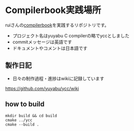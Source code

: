 # Compilerbook実践場所

ruiさんの[compilerbook](https://www.sigbus.info/compilerbook)を実践するリポジトリです。

- プロジェクト名はyuyabu C compilerの略でyccとしました
- commitメッセージは英語です
- ドキュメントやコメントは日本語です

## 製作日記

- 日々の制作過程・進捗はwikiに記録しています

https://github.com/yuyabu/ycc/wiki


## how to build


```
mkdir build && cd build
cmake ../ycc
cmake --build .
```
